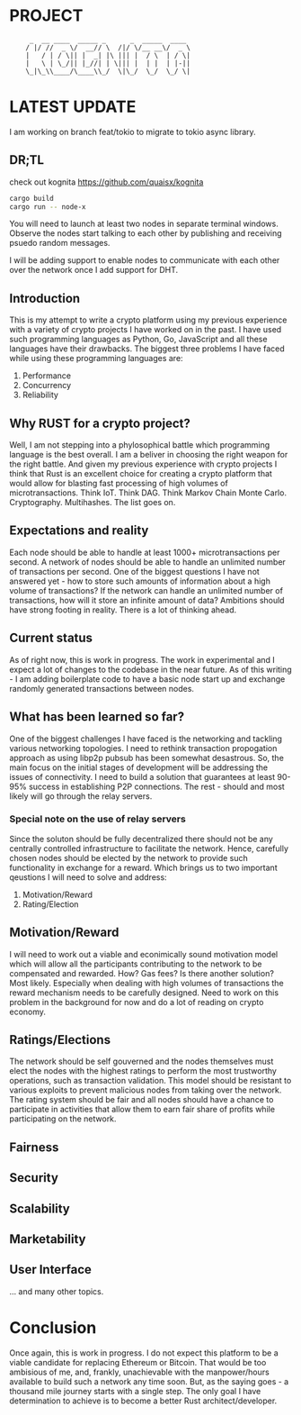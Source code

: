# PROJECT
```code
     _  __ ____  _____ _      _  _____  ____ 
    / |/ //  _ \/  __// \  /|/ \/__ __\/  _ \
    |   / | / \|| |  _| |\ ||| |  / \  | / \|
    |   \ | \_/|| |_//| | \||| |  | |  | |-||
    \_|\_\\____/\____\\_/  \|\_/  \_/  \_/ \|                                     
```

# LATEST UPDATE
I am working on branch feat/tokio to migrate to tokio async library.

## DR;TL
check out kognita https://github.com/quaisx/kognita
```bash
cargo build
cargo run -- node-x
```
You will need to launch at least two nodes in separate terminal windows.
Observe the nodes start talking to each other by publishing and receiving psuedo random messages.

I will be adding support to enable nodes to communicate with each other over the network once I add support for DHT.

## Introduction
This is my attempt to write a crypto platform using my previous experience with a variety of crypto projects I have worked on in the past. I have used such programming languages as Python, Go, JavaScript and all these languages have their drawbacks. The biggest three problems I have faced while using these programming languages are:
1. Performance
2. Concurrency
3. Reliability

## Why RUST for a crypto project?
Well, I am not stepping into a phylosophical battle which programming language is the best overall. I am a beliver in choosing the right weapon for the right battle. And given my previous experience with crypto projects I think that Rust is an excellent choice for creating a crypto platform that would allow for blasting fast processing of high volumes of microtransactions. Think IoT. Think DAG. Think Markov Chain Monte Carlo. Cryptography. Multihashes. The list goes on. 


## Expectations and reality
Each node should be able to handle at least 1000+ microtransactions per second. A network of nodes should be able to handle an unlimited number of transactions per second. One of the biggest questions I have not answered yet - how to store such amounts of information about a high volume of transactions? If the network can handle an unlimited number of transactions, how will it store an infinite amount of data? Ambitions should have strong footing in reality. There is a lot of thinking ahead. 

## Current status
As of right now, this is work in progress. The work in experimental and I expect a lot of changes to the codebase in the near future. As of this writing - I am adding boilerplate code to have a basic node start up and exchange randomly generated transactions between nodes. 

## What has been learned so far?
One of the biggest challenges I have faced is the networking and tackling various networking topologies. I need to rethink transaction propogation approach as using libp2p pubsub has been somewhat desastrous. So, the main focus on the initial stages of development will be addressing the issues of connectivity. I need to build a solution that guarantees at least 90-95% success in establishing P2P connections. The rest - should and most likely will go through the relay servers.

### Special note on the use of relay servers
Since the soluton should be fully decentralized there should not be any centrally controlled infrastructure to facilitate the network. Hence, carefully chosen nodes should be elected by the network to provide such functionality in exchange for a reward. Which brings us to two important qeustions I will need to solve and address:
1. Motivation/Reward
2. Rating/Election

## Motivation/Reward
I will need to work out a viable and econimically sound motivation model which will allow all the participants contributing to the network to be compensated and rewarded. How? Gas fees? Is there another solution? Most likely. Especially when dealing with high volumes of transactions the reward mechanism needs to be carefully designed. Need to work on this problem in the background for now and do a lot of reading on crypto economy.

## Ratings/Elections
The network should be self gouverned and the nodes themselves must elect the nodes with the highest ratings to perform the most trustworthy operations, such as transaction validation. This model should be resistant to various exploits to prevent malicious nodes from taking over the network. The rating system should be fair and all nodes should have a chance to participate in activities that allow them to earn fair share of profits while participating on the network. 

## Fairness

## Security

## Scalability

## Marketability

## User Interface

... and many other topics.

# Conclusion
Once again, this is work in progress. I do not expect this platform to be a viable candidate for replacing Ethereum or Bitcoin. That would be too ambisious of me, and, frankly, unachievable with the manpower/hours available to build such a network any time soon. But, as the saying goes - a thousand mile journey starts with a single step. The only goal I have determination to achieve is to become a better Rust architect/developer. 
